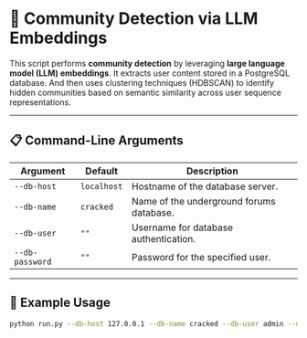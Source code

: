 # 🧠 Community Detection via LLM Embeddings

This script performs **community detection** by leveraging **large language model (LLM) embeddings**. It extracts user content stored in a PostgreSQL database. And then uses clustering techniques (HDBSCAN) to identify hidden communities based on semantic similarity across user sequence representations.

---

## 📋 Command-Line Arguments

| Argument         | Default     | Description                              |
|------------------|-------------|------------------------------------------|
| `--db-host`      | `localhost` | Hostname of the database server.         |
| `--db-name`      | `cracked`   | Name of the underground forums database. |
| `--db-user`      | `""`        | Username for database authentication.    |
| `--db-password`  | `""`        | Password for the specified user.         |

---

## 🚀 Example Usage

```bash
python run.py --db-host 127.0.0.1 --db-name cracked --db-user admin --db-password secret
